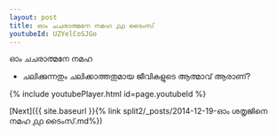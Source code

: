 ```yaml
---
layout: post
title: ഓം ചചരാത്മനേ നമഹ ൧൧ ടൈംസ്
youtubeId: UZYelCoSJGo
---
```

 
 
 ഓം ചചരാത്മനേ നമഹ 
 
 -  ചലിക്കുന്നതും ചലിക്കാത്തതുമായ ജീവികളുടെ ആത്മാവ് ആരാണ്? 
 
  
 
  
 
 
 
 
 
 


{% include youtubePlayer.html id=page.youtubeId %}
 
[Next]({{ site.baseurl }}{% link  split2/_posts/2014-12-19-ഓം ശതൃജിനെ നമഹ ൧൧ ടൈംസ്.md%})
 
